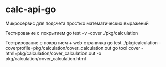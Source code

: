 # calc-api-go
Микросервис для подсчета простых математических выражений

Тестирование с покрытием
    go test -v -cover ./pkg/calculation

Тестрирование с покрытием + web страничка
    go test ./pkg/calculation -coverprofile=pkg/calculation/cover_calculation.out
    go tool cover -html=pkg/calculation/cover_calculation.out -o pkg/calculation/cover_calculation.html